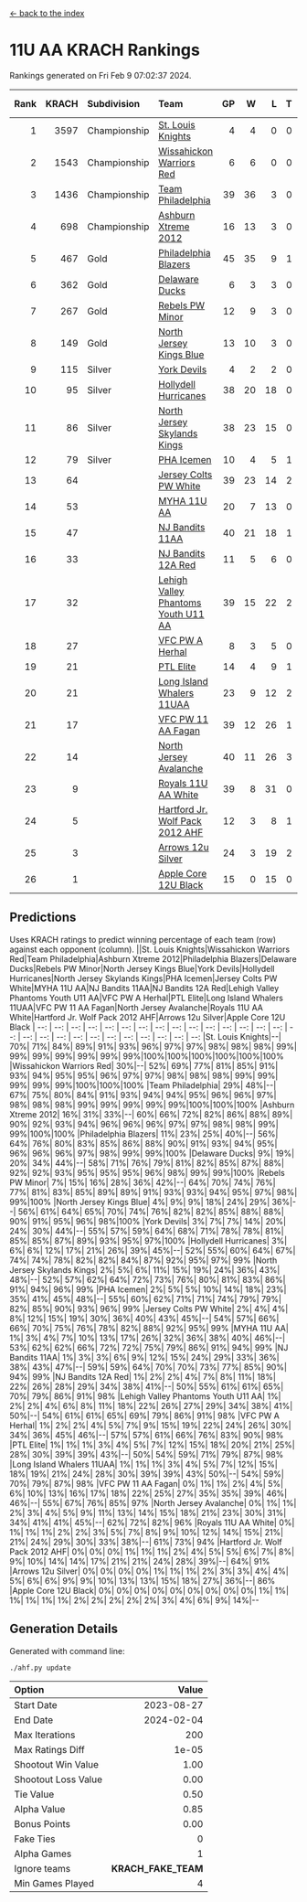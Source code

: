 [<- back to the index](readme.md)
# 11U AA KRACH Rankings
Rankings generated on Fri Feb  9 07:02:37 2024.

Rank|KRACH|Subdivision|Team|GP|W|L|T|OTW|OTL|SoS|Exp Wins|Win Diff
---:|---:|:---|:---|---:|---:|---:|---:|---:|---:|---:|---:|---:
1|3597|Championship|[St. Louis Knights](https://gamesheetstats.com/seasons/3659/teams/143319/schedule)|4|4|0|0|0|0|120|4.8|-0.0
2|1543|Championship|[Wissahickon Warriors Red](https://gamesheetstats.com/seasons/3659/teams/140468/schedule)|6|6|0|0|1|0|35|6.8|-0.0
3|1436|Championship|[Team Philadelphia](https://gamesheetstats.com/seasons/3659/teams/140788/schedule)|39|36|3|0|1|1|142|36.9|0.0
4|698|Championship|[Ashburn Xtreme 2012](https://gamesheetstats.com/seasons/3659/teams/140775/schedule)|16|13|3|0|1|0|278|13.9|0.0
5|467|Gold|[Philadelphia Blazers](https://gamesheetstats.com/seasons/3659/teams/140785/schedule)|45|35|9|1|2|1|303|36.4|0.0
6|362|Gold|[Delaware Ducks](https://gamesheetstats.com/seasons/3659/teams/140453/schedule)|6|3|3|0|1|1|571|3.9|0.0
7|267|Gold|[Rebels PW Minor](https://gamesheetstats.com/seasons/3659/teams/140786/schedule)|12|9|3|0|0|0|208|9.9|0.0
8|149|Gold|[North Jersey Kings Blue](https://gamesheetstats.com/seasons/3659/teams/140459/schedule)|13|10|3|0|1|0|48|10.9|0.0
9|115|Silver|[York Devils](https://gamesheetstats.com/seasons/3659/teams/140469/schedule)|4|2|2|0|1|0|582|2.9|0.0
10|95|Silver|[Hollydell Hurricanes](https://gamesheetstats.com/seasons/3659/teams/140777/schedule)|38|20|18|0|1|3|427|20.9|0.0
11|86|Silver|[North Jersey Skylands Kings](https://gamesheetstats.com/seasons/3659/teams/140784/schedule)|38|23|15|0|3|3|167|23.9|0.0
12|79|Silver|[PHA Icemen](https://gamesheetstats.com/seasons/3659/teams/143313/schedule)|10|4|5|1|1|0|276|5.4|0.0
13|64||[Jersey Colts PW White](https://gamesheetstats.com/seasons/3659/teams/140778/schedule)|39|23|14|2|2|0|92|24.9|0.0
14|53||[MYHA 11U AA](https://gamesheetstats.com/seasons/3659/teams/140781/schedule)|20|7|13|0|0|0|360|7.9|0.0
15|47||[NJ Bandits 11AA](https://gamesheetstats.com/seasons/3659/teams/140782/schedule)|40|21|18|1|0|3|119|22.4|0.0
16|33||[NJ Bandits 12A Red](https://gamesheetstats.com/seasons/3659/teams/140458/schedule)|11|5|6|0|0|0|48|5.9|0.0
17|32||[Lehigh Valley Phantoms Youth U11 AA](https://gamesheetstats.com/seasons/3659/teams/140779/schedule)|39|15|22|2|1|1|329|16.9|0.0
18|27||[VFC PW A Herhal](https://gamesheetstats.com/seasons/3659/teams/140467/schedule)|8|3|5|0|1|1|134|3.9|0.0
19|21||[PTL Elite](https://gamesheetstats.com/seasons/3659/teams/140462/schedule)|14|4|9|1|1|0|51|5.4|0.0
20|21||[Long Island Whalers 11UAA](https://gamesheetstats.com/seasons/3659/teams/140780/schedule)|23|9|12|2|0|1|72|10.9|0.0
21|17||[VFC PW 11 AA Fagan](https://gamesheetstats.com/seasons/3659/teams/140789/schedule)|39|12|26|1|3|1|316|13.4|0.0
22|14||[North Jersey Avalanche](https://gamesheetstats.com/seasons/3659/teams/140783/schedule)|40|11|26|3|1|5|133|13.4|0.0
23|9||[Royals 11U AA White](https://gamesheetstats.com/seasons/3659/teams/140787/schedule)|39|8|31|0|1|0|344|8.9|0.0
24|5||[Hartford Jr. Wolf Pack 2012 AHF](https://gamesheetstats.com/seasons/3659/teams/140776/schedule)|12|3|8|1|0|0|34|4.4|0.0
25|3||[Arrows 12u Silver](https://gamesheetstats.com/seasons/3659/teams/140774/schedule)|24|3|19|2|0|1|67|4.9|0.0
26|1||[Apple Core 12U Black](https://gamesheetstats.com/seasons/3659/teams/140773/schedule)|15|0|15|0|0|0|308|0.9|0.0

## Predictions
Uses KRACH ratings to predict winning percentage of each team (row) against each opponent (column).
||St. Louis Knights|Wissahickon Warriors Red|Team Philadelphia|Ashburn Xtreme 2012|Philadelphia Blazers|Delaware Ducks|Rebels PW Minor|North Jersey Kings Blue|York Devils|Hollydell Hurricanes|North Jersey Skylands Kings|PHA Icemen|Jersey Colts PW White|MYHA 11U AA|NJ Bandits 11AA|NJ Bandits 12A Red|Lehigh Valley Phantoms Youth U11 AA|VFC PW A Herhal|PTL Elite|Long Island Whalers 11UAA|VFC PW 11 AA Fagan|North Jersey Avalanche|Royals 11U AA White|Hartford Jr. Wolf Pack 2012 AHF|Arrows 12u Silver|Apple Core 12U Black
| --: | --: | --: | --: | --: | --: | --: | --: | --: | --: | --: | --: | --: | --: | --: | --: | --: | --: | --: | --: | --: | --: | --: | --: | --: | --: | --: 
|St. Louis Knights|--| 70%| 71%| 84%| 89%| 91%| 93%| 96%| 97%| 97%| 98%| 98%| 98%| 99%| 99%| 99%| 99%| 99%| 99%| 99%|100%|100%|100%|100%|100%|100%
|Wissahickon Warriors Red| 30%|--| 52%| 69%| 77%| 81%| 85%| 91%| 93%| 94%| 95%| 95%| 96%| 97%| 97%| 98%| 98%| 98%| 99%| 99%| 99%| 99%| 99%|100%|100%|100%
|Team Philadelphia| 29%| 48%|--| 67%| 75%| 80%| 84%| 91%| 93%| 94%| 94%| 95%| 96%| 96%| 97%| 98%| 98%| 98%| 99%| 99%| 99%| 99%| 99%|100%|100%|100%
|Ashburn Xtreme 2012| 16%| 31%| 33%|--| 60%| 66%| 72%| 82%| 86%| 88%| 89%| 90%| 92%| 93%| 94%| 96%| 96%| 96%| 97%| 97%| 98%| 98%| 99%| 99%|100%|100%
|Philadelphia Blazers| 11%| 23%| 25%| 40%|--| 56%| 64%| 76%| 80%| 83%| 85%| 86%| 88%| 90%| 91%| 93%| 94%| 95%| 96%| 96%| 96%| 97%| 98%| 99%| 99%|100%
|Delaware Ducks|  9%| 19%| 20%| 34%| 44%|--| 58%| 71%| 76%| 79%| 81%| 82%| 85%| 87%| 88%| 92%| 92%| 93%| 95%| 95%| 95%| 96%| 98%| 99%| 99%|100%
|Rebels PW Minor|  7%| 15%| 16%| 28%| 36%| 42%|--| 64%| 70%| 74%| 76%| 77%| 81%| 83%| 85%| 89%| 89%| 91%| 93%| 93%| 94%| 95%| 97%| 98%| 99%|100%
|North Jersey Kings Blue|  4%|  9%|  9%| 18%| 24%| 29%| 36%|--| 56%| 61%| 64%| 65%| 70%| 74%| 76%| 82%| 82%| 85%| 88%| 88%| 90%| 91%| 95%| 96%| 98%|100%
|York Devils|  3%|  7%|  7%| 14%| 20%| 24%| 30%| 44%|--| 55%| 57%| 59%| 64%| 68%| 71%| 78%| 78%| 81%| 85%| 85%| 87%| 89%| 93%| 95%| 97%|100%
|Hollydell Hurricanes|  3%|  6%|  6%| 12%| 17%| 21%| 26%| 39%| 45%|--| 52%| 55%| 60%| 64%| 67%| 74%| 74%| 78%| 82%| 82%| 84%| 87%| 92%| 95%| 97%| 99%
|North Jersey Skylands Kings|  2%|  5%|  6%| 11%| 15%| 19%| 24%| 36%| 43%| 48%|--| 52%| 57%| 62%| 64%| 72%| 73%| 76%| 80%| 81%| 83%| 86%| 91%| 94%| 96%| 99%
|PHA Icemen|  2%|  5%|  5%| 10%| 14%| 18%| 23%| 35%| 41%| 45%| 48%|--| 55%| 60%| 62%| 71%| 71%| 74%| 79%| 79%| 82%| 85%| 90%| 93%| 96%| 99%
|Jersey Colts PW White|  2%|  4%|  4%|  8%| 12%| 15%| 19%| 30%| 36%| 40%| 43%| 45%|--| 54%| 57%| 66%| 66%| 70%| 75%| 76%| 78%| 82%| 88%| 92%| 95%| 99%
|MYHA 11U AA|  1%|  3%|  4%|  7%| 10%| 13%| 17%| 26%| 32%| 36%| 38%| 40%| 46%|--| 53%| 62%| 62%| 66%| 72%| 72%| 75%| 79%| 86%| 91%| 94%| 99%
|NJ Bandits 11AA|  1%|  3%|  3%|  6%|  9%| 12%| 15%| 24%| 29%| 33%| 36%| 38%| 43%| 47%|--| 59%| 59%| 64%| 70%| 70%| 73%| 77%| 85%| 90%| 94%| 99%
|NJ Bandits 12A Red|  1%|  2%|  2%|  4%|  7%|  8%| 11%| 18%| 22%| 26%| 28%| 29%| 34%| 38%| 41%|--| 50%| 55%| 61%| 61%| 65%| 70%| 79%| 86%| 91%| 98%
|Lehigh Valley Phantoms Youth U11 AA|  1%|  2%|  2%|  4%|  6%|  8%| 11%| 18%| 22%| 26%| 27%| 29%| 34%| 38%| 41%| 50%|--| 54%| 61%| 61%| 65%| 69%| 79%| 86%| 91%| 98%
|VFC PW A Herhal|  1%|  2%|  2%|  4%|  5%|  7%|  9%| 15%| 19%| 22%| 24%| 26%| 30%| 34%| 36%| 45%| 46%|--| 57%| 57%| 61%| 66%| 76%| 83%| 90%| 98%
|PTL Elite|  1%|  1%|  1%|  3%|  4%|  5%|  7%| 12%| 15%| 18%| 20%| 21%| 25%| 28%| 30%| 39%| 39%| 43%|--| 50%| 54%| 59%| 71%| 79%| 87%| 98%
|Long Island Whalers 11UAA|  1%|  1%|  1%|  3%|  4%|  5%|  7%| 12%| 15%| 18%| 19%| 21%| 24%| 28%| 30%| 39%| 39%| 43%| 50%|--| 54%| 59%| 70%| 79%| 87%| 98%
|VFC PW 11 AA Fagan|  0%|  1%|  1%|  2%|  4%|  5%|  6%| 10%| 13%| 16%| 17%| 18%| 22%| 25%| 27%| 35%| 35%| 39%| 46%| 46%|--| 55%| 67%| 76%| 85%| 97%
|North Jersey Avalanche|  0%|  1%|  1%|  2%|  3%|  4%|  5%|  9%| 11%| 13%| 14%| 15%| 18%| 21%| 23%| 30%| 31%| 34%| 41%| 41%| 45%|--| 62%| 72%| 82%| 96%
|Royals 11U AA White|  0%|  1%|  1%|  1%|  2%|  2%|  3%|  5%|  7%|  8%|  9%| 10%| 12%| 14%| 15%| 21%| 21%| 24%| 29%| 30%| 33%| 38%|--| 61%| 73%| 94%
|Hartford Jr. Wolf Pack 2012 AHF|  0%|  0%|  0%|  1%|  1%|  1%|  2%|  4%|  5%|  5%|  6%|  7%|  8%|  9%| 10%| 14%| 14%| 17%| 21%| 21%| 24%| 28%| 39%|--| 64%| 91%
|Arrows 12u Silver|  0%|  0%|  0%|  0%|  1%|  1%|  1%|  2%|  3%|  3%|  4%|  4%|  5%|  6%|  6%|  9%|  9%| 10%| 13%| 13%| 15%| 18%| 27%| 36%|--| 86%
|Apple Core 12U Black|  0%|  0%|  0%|  0%|  0%|  0%|  0%|  0%|  0%|  1%|  1%|  1%|  1%|  1%|  1%|  2%|  2%|  2%|  2%|  2%|  3%|  4%|  6%|  9%| 14%|--

## Generation Details

Generated with command line:
```
./ahf.py update
```

| Option | Value |
| :----- | ----: |
| Start Date | 2023-08-27 |
| End Date | 2024-02-04 |
| Max Iterations | 200 |
| Max Ratings Diff | 1e-05 |
| Shootout Win Value | 1.00 |
| Shootout Loss Value | 0.00 |
| Tie Value | 0.50 |
| Alpha Value | 0.85 |
| Bonus Points | 0.00 |
| Fake Ties | 0 |
| Alpha Games | 1 |
| Ignore teams | __KRACH_FAKE_TEAM__ |
| Min Games Played | 4 |

